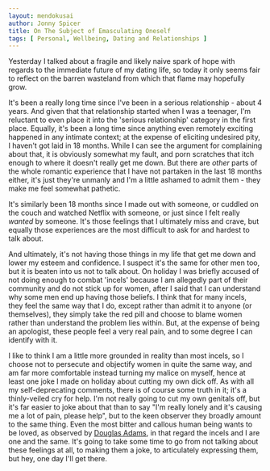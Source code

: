 ```yaml
---
layout: mendokusai
author: Jonny Spicer
title: On The Subject of Emasculating Oneself
tags: [ Personal, Wellbeing, Dating and Relationships ]
---
```

Yesterday I talked about a fragile and likely naive spark of hope with regards
to the immediate future of my dating life, so today it only seems fair to reflect
on the barren wasteland from which that flame may hopefully grow.

It's been a really long time since I've been in a serious relationship - about 4 years.
And given that that relationship started when I was a teenager, I'm reluctant to even
place it into the 'serious relationship' category in the first place. Equally,
it's been a long time since anything even remotely exciting happened in any intimate context;
at the expense of eliciting undesired pity, I haven't got laid in 18 months.
While I can see the argument for complaining about that, it is obviously somewhat
my fault, and porn scratches that itch enough to where it doesn't really get me
down. But there are *other* parts of the whole romantic experience that I have
not partaken in the last 18 months either, it's just they're unmanly and I'm
a little ashamed to admit them - they make me feel somewhat pathetic.

It's similarly been 18 months since I made out with someone, or cuddled on the couch and
watched Netflix with someone, or just since I felt really *wanted* by someone.
It's those feelings that I ultimately miss and crave, but equally those experiences
are the most difficult to ask for and hardest to talk about.

And ultimately, it's not having those things in my life that get me down and
lower my esteem and confidence. I suspect it's the same for other men too, but
it is beaten into us not to talk about. On holiday I was briefly accused of
not doing enough to combat 'incels' because I am allegedly part of their community
and do not stick up for women, after I said that I can understand why some men
end up having those beliefs. I think that for many incels, they feel the same
way that I do, except rather than admit it to anyone (or themselves), they simply
take the red pill and choose to blame women rather than understand the problem
lies within. But, at the expense of being an apologist, these people feel a very
real pain, and to some degree I can identify with it.

I like to think I am a little more grounded in reality than most incels, so I choose not
to persecute and objectify women in quite the same way, and am far more comfortable
instead turning my malice on myself, hence at least one joke I made on holiday
about cutting my own dick off. As with all my self-deprecating comments, there is
of course some truth in it; it's a thinly-veiled cry for help. I'm not really
going to cut my own genitals off, but it's far easier to joke about that than to say
"I'm really lonely and it's causing me a lot of pain, please help", but to the
keen observer they broadly amount to the same thing. Even the most bitter and callous
human being wants to be loved, as observed by [Douglas Adams](https://www.litcharts.com/lit/the-hitchhiker-s-guide-to-the-galaxy/chapter-7),
in that regard the incels and I are one and the same. It's going to take some
time to go from not talking about these feelings at all, to making them a joke,
to articulately expressing them, but hey, one day I'll get there.
